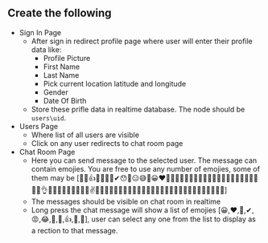 
## Create the following

- Sign In Page
  - After sign in redirect profile page where user will enter their profile data like:
    - Profile Picture
    - First Name
    - Last Name
    - Pick current location latitude and longitude
    - Gender
    - Date Of Birth
  - Store these prifle data in realtime database. The node should be `users\uid`.
- Users Page
  - Where list of all users are visible
  - Click on any user redirects to chat room page
- Chat Room Page
  - Here you can send message to the selected user. The message can contain emojies. You are free to use any number of emojies, some of them may be [🎉🤞👍🙌🥰😂😡✔😯🤣😑😅🚀😀❤🙏🤨🤷‍♀️😭🖤💔😘🤐😥😟😪😍😎😲😨😌😵😄😓😒😊👌💕😁🤦‍♀️😜💖😢🎶😉✌🤷‍♂️🤦‍♂️👏💋🌹🎂🤳🐱‍👤🐱‍🏍🐱‍💻🤔😆✨😃👀🐱‍🚀🐱‍👓🐱‍🐉🤢🎁]
  - The messages should be visible on chat room in realtime
  - Long press the chat message will show a list of emojies [😀,❤,🙏,✔,😡,😂,🥰,🙌,👍,🤞,🎉], user can select any one from the list to display as a rection to that message.


  

   



